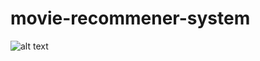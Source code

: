 # movie-recommener-system
![alt text](https://raw.githubusercontent.com/Menna-tullah/movie-recommener-system/master/movie_recommender.jpg)
